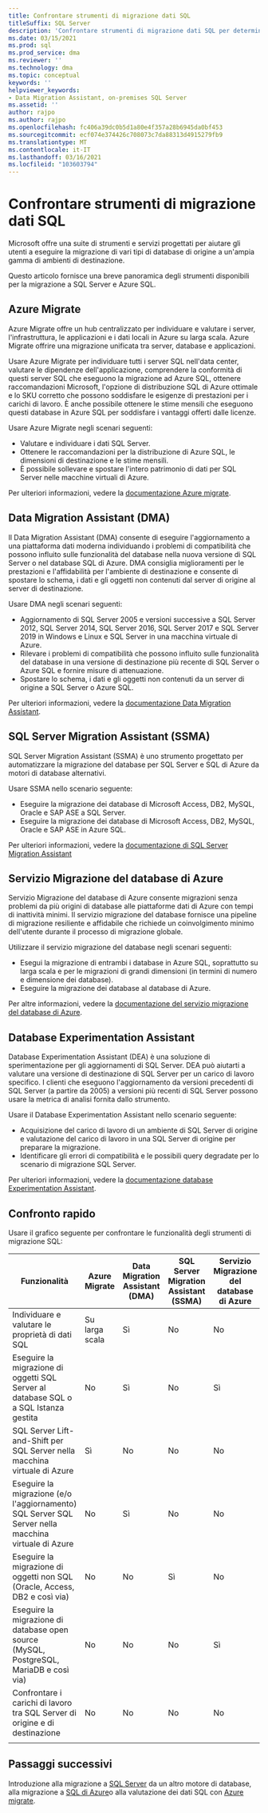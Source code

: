 ```yaml
---
title: Confrontare strumenti di migrazione dati SQL
titleSuffix: SQL Server
description: 'Confrontare strumenti di migrazione dati SQL per determinare lo strumento più adatto alle proprie esigenze aziendali, ad esempio Data Migration Assistant (DMA), Azure Migrate, servizio migrazione del database di Azure, SQL Server Migration Assistant (SSMA), Database Experimentation Assistant (DEA). '
ms.date: 03/15/2021
ms.prod: sql
ms.prod_service: dma
ms.reviewer: ''
ms.technology: dma
ms.topic: conceptual
keywords: ''
helpviewer_keywords:
- Data Migration Assistant, on-premises SQL Server
ms.assetid: ''
author: rajpo
ms.author: rajpo
ms.openlocfilehash: fc406a39dc0b5d1a80e4f357a28b6945da0bf453
ms.sourcegitcommit: ecf074e374426c708073c7da88313d4915279fb9
ms.translationtype: MT
ms.contentlocale: it-IT
ms.lasthandoff: 03/16/2021
ms.locfileid: "103603794"
---
```

# <a name="compare-sql-data-migration-tools"></a>Confrontare strumenti di migrazione dati SQL

Microsoft offre una suite di strumenti e servizi progettati per aiutare gli utenti a eseguire la migrazione di vari tipi di database di origine a un'ampia gamma di ambienti di destinazione. 

Questo articolo fornisce una breve panoramica degli strumenti disponibili per la migrazione a SQL Server e Azure SQL. 

## <a name="azure-migrate"></a>Azure Migrate

Azure Migrate offre un hub centralizzato per individuare e valutare i server, l'infrastruttura, le applicazioni e i dati locali in Azure su larga scala.  Azure Migrate offrire una migrazione unificata tra server, database e applicazioni. 

Usare Azure Migrate per individuare tutti i server SQL nell'data center, valutare le dipendenze dell'applicazione, comprendere la conformità di questi server SQL che eseguono la migrazione ad Azure SQL, ottenere raccomandazioni Microsoft, l'opzione di distribuzione SQL di Azure ottimale e lo SKU corretto che possono soddisfare le esigenze di prestazioni per i carichi di lavoro.  È anche possibile ottenere le stime mensili che eseguono questi database in Azure SQL per soddisfare i vantaggi offerti dalle licenze. 

Usare Azure Migrate negli scenari seguenti: 
- Valutare e individuare i dati SQL Server. 
- Ottenere le raccomandazioni per la distribuzione di Azure SQL, le dimensioni di destinazione e le stime mensili.
- È possibile sollevare e spostare l'intero patrimonio di dati per SQL Server nelle macchine virtuali di Azure. 

Per ulteriori informazioni, vedere la [documentazione Azure migrate](/azure/migrate/). 

## <a name="data-migration-assistant-dma"></a>Data Migration Assistant (DMA)

Il Data Migration Assistant (DMA) consente di eseguire l'aggiornamento a una piattaforma dati moderna individuando i problemi di compatibilità che possono influito sulle funzionalità del database nella nuova versione di SQL Server o nel database SQL di Azure. DMA consiglia miglioramenti per le prestazioni e l'affidabilità per l'ambiente di destinazione e consente di spostare lo schema, i dati e gli oggetti non contenuti dal server di origine al server di destinazione.

Usare DMA negli scenari seguenti: 
- Aggiornamento di SQL Server 2005 e versioni successive a SQL Server 2012, SQL Server 2014, SQL Server 2016, SQL Server 2017 e SQL Server 2019 in Windows e Linux e SQL Server in una macchina virtuale di Azure. 
- Rilevare i problemi di compatibilità che possono influito sulle funzionalità del database in una versione di destinazione più recente di SQL Server o Azure SQL e fornire misure di attenuazione. 
- Spostare lo schema, i dati e gli oggetti non contenuti da un server di origine a SQL Server o Azure SQL. 

Per ulteriori informazioni, vedere la [documentazione Data Migration Assistant](../../dma/dma-overview.md). 

## <a name="sql-server-migration-assistant-ssma"></a>SQL Server Migration Assistant (SSMA)

SQL Server Migration Assistant (SSMA) è uno strumento progettato per automatizzare la migrazione del database per SQL Server e SQL di Azure da motori di database alternativi. 

Usare SSMA nello scenario seguente:
- Eseguire la migrazione dei database di Microsoft Access, DB2, MySQL, Oracle e SAP ASE a SQL Server.
- Eseguire la migrazione dei database di Microsoft Access, DB2, MySQL, Oracle e SAP ASE in Azure SQL.

Per ulteriori informazioni, vedere la [documentazione di SQL Server Migration Assistant](../../ssma/sql-server-migration-assistant.md)

## <a name="azure-database-migration-service-dms"></a>Servizio Migrazione del database di Azure

Servizio Migrazione del database di Azure consente migrazioni senza problemi da più origini di database alle piattaforme dati di Azure con tempi di inattività minimi.  Il servizio migrazione del database fornisce una pipeline di migrazione resiliente e affidabile che richiede un coinvolgimento minimo dell'utente durante il processo di migrazione globale. 

Utilizzare il servizio migrazione del database negli scenari seguenti:
- Esegui la migrazione di entrambi i database in Azure SQL, soprattutto su larga scala e per le migrazioni di grandi dimensioni (in termini di numero e dimensione dei database). 
- Eseguire la migrazione dei database al database di Azure.

Per altre informazioni, vedere la [documentazione del servizio migrazione del database di Azure](/azure/dms/). 

## <a name="database-experimentation-assistant-dea"></a>Database Experimentation Assistant

Database Experimentation Assistant (DEA) è una soluzione di sperimentazione per gli aggiornamenti di SQL Server. DEA può aiutarti a valutare una versione di destinazione di SQL Server per un carico di lavoro specifico. I clienti che eseguono l'aggiornamento da versioni precedenti di SQL Server (a partire da 2005) a versioni più recenti di SQL Server possono usare la metrica di analisi fornita dallo strumento.

Usare il Database Experimentation Assistant nello scenario seguente:
- Acquisizione del carico di lavoro di un ambiente di SQL Server di origine e valutazione del carico di lavoro in una SQL Server di origine per preparare la migrazione. 
- Identificare gli errori di compatibilità e le possibili query degradate per lo scenario di migrazione SQL Server. 

Per ulteriori informazioni, vedere la [documentazione database Experimentation Assistant](../../dea/database-experimentation-assistant-overview.md).


## <a name="quick-comparison"></a>Confronto rapido

Usare il grafico seguente per confrontare le funzionalità degli strumenti di migrazione SQL:


| Funzionalità |Azure Migrate  |Data Migration Assistant (DMA)  |SQL Server Migration Assistant (SSMA)  | Servizio Migrazione del database di Azure | Database Experimentation Assistant|
|---------|---------|---------|---------|---|---|
|Individuare e valutare le proprietà di dati SQL| Su larga scala | Sì |No |No|No|
|Eseguire la migrazione di oggetti SQL Server al database SQL o a SQL Istanza gestita| No| Sì | No  | Sì|No|
|SQL Server Lift-and-Shift per SQL Server nella macchina virtuale di Azure | Sì | No | No | No| No |
|Eseguire la migrazione (e/o l'aggiornamento) SQL Server SQL Server nella macchina virtuale di Azure | No | Sì| No | No | No| 
|Eseguire la migrazione di oggetti non SQL </br> (Oracle, Access, DB2 e così via) | No |No|Sì|No|No|
|Eseguire la migrazione di database open source </br> (MySQL, PostgreSQL, MariaDB e così via)| No | No | No | Sì | No|
|Confrontare i carichi di lavoro tra SQL Server di origine e di destinazione |No|No|No|No|Sì|
|||||||

## <a name="next-steps"></a>Passaggi successivi

Introduzione alla migrazione a [SQL Server](../../ssma/sql-server-migration-assistant.md) da un altro motore di database, alla migrazione a [SQL di Azure](/azure/azure-sql/migration-guides/)o alla valutazione dei dati SQL con [Azure migrate](/azure/migrate/how-to-create-azure-sql-assessment). 

